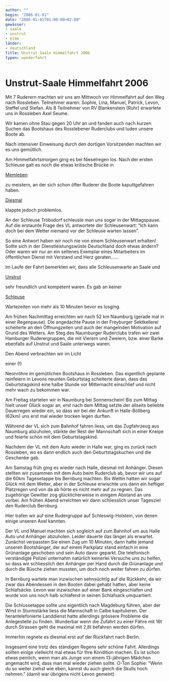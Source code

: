 ```yaml
---
author: ""
begin: "2006-01-01"
date: "2006-01-01T01:00:00+02:00"
gewässer:
- saale
- unstrut
- elbe
länder:
- deutschland
title: Unstrut Saale Himmelfahrt 2006
typen: wanderfahrt
---
```


# Unstrut-Saale Himmelfahrt 2006


Mit 7 Ruderern machten wir uns am Mittwoch vor Himmelfahrt auf den Weg nach Rossleben. Teilnehmer waren: Sophie, Lina, Manuel, Patrick, Levon, Steffel und Stefan. Als 8 Teilnehmer von RV Blankenstein (Ruhr) erwartete uns in Rossleben Axel Seume.

Wir kamen ohne Stau gegen 20 Uhr an und fanden auch nach kurzen Suchen das Bootshaus des Rosslebener Ruderclubs und luden unsere Boote ab.

Nach intensiver Einweisung durch den dortigen Vorsitzenden machten wir es uns gemütlich.

Am Himmelfahrtsmorgen ging es bei Nieselregen los. Nach der ersten Schleuse galt es noch die etwas kritische Brücke in

[Memleben](/berichte/2006/memleben1)

zu meistern, an der sich schon öfter Ruderer die Boote kaputtgefahren haben.

[Diesmal](/berichte/2006/memleben2)

klappte jedoch problemlos.

An der Schleuse Tröbsdorf schleuste man uns sogar in der Mittagspause. Auf die erstaunte Frage des VL antwortete der Schleusenwart: “Ich kann doch bei dem Wetter niemand vor der Schleuse warten lassen”.

So eine Antwort haben wir noch nie von einem Schleusenwart erhalten! Sollte sich in der Dienstleistungswüste Deutschland doch etwas ändern? Oder waren wir nur an ein seltenes Exemplar eines Mitarbeiters im öffentlichen Dienst mit Verstand und Herz geraten......

Im Laufe der Fahrt bemerkten wir, dass alle Schleusenwarte an Saale und

[Unstrut](/berichte/2006/unstrut_schleuse06)

sehr freundlich und kompetent waren. Es gab an keiner

[Schleuse](/berichte/2006/unstrut_saale06-2)

Wartezeiten von mehr als 10 Minuten bevor es losging.

Am frühen Nachmittag erreichten wir nach 52 km Naumburg (gerade mal in einer Regenpause). Die angedachte Pause in der Freyburger Sektkellerei scheiterte an den Öffnungzeiten und auch der mangelnden Motivation auf Grund des Wetters. Am Steg des Naumburger Ruderclubs trafen wir zwei Hamburger Ruderergruppen, die mit Vierern und Zweiern, bzw. einer Barke ebenfalls auf Unstrut und Saale unterwegs waren.

Den Abend verbrachten wir im Licht

einer (!)

Neonröhre im gemütlichen Bootshaus in Rossleben. Das eigentlich geplante reinfeiern in Levons neunten Geburtstag scheiterte daran, dass das Geburtstagskind eine halbe Stunde vor Mitternacht einschlief und nicht mehr wach zu bekommen war.

Am Freitag starteten wir in Naumburg bei Sonnenschein! Bis zum Mittag hielt unser Glück sogar an, erst nach dem Mittag setzte der allseits beliebte Dauerregen wieder ein, so dass wir bei der Ankunft in Halle-Böllberg (62km) uns erst mal wieder trocken legen durften.

Während der VL sich zum Bahnhof fahren liess, um das Zugfahrzeug aus Naumburg abzuholen, stärkte der Rest der Mannschaft sich in einer Kneipe und feierte schon mit dem Geburtstagskind.

Nachdem der VL mit dem Auto wieder in Halle war, ging es zurück nach Rossleben, wo es dann endlich auch den Geburtstagskuchen und die Geschenke gab.

Am Samstag früh ging es wieder nach Halle, diesmal mit Anhänger. Diesen stellten wir zusammen mit dem Auto beim Ruderclub ab, bevor wir uns auf die 60km Tagesetappe bis Bernburg machten. Bis Wettin hatten wir sogar Glück mit dem Wetter, aber in der Schleuse erwischte uns dann ein heftiger Platzregen und von da ab hörte es nicht mehr auf zu regnen. Das zugehörige Gewitter zog glücklicherweise in einigem Abstand an uns vorbei. Am frühen Abend erreichten wir dann schliesslich unser Tagesziel den Ruderclub Bernburg.

Hier trafen wir auf eine Rudergruppe auf Schleswig-Holstein, von denen einige unseren Axel kannten.

Der VL und Manuel machten sich sogleich auf zum Bahnhof um aus Halle Auto und Anhänger abzuholen. Leider dauerte das länger als erwartet. Zunächst verpassten Sie einen Zug um 10 Minuten, dann hatte jemand unseren Bootshänger, der auf einem Parkplatz stand einfach in eine Grünanlage geschoben und sein Auto davor geparkt. Die telefonisch verständigte Polizei unternahm natürlich keinerlei Versuche uns zu helfen, so dass wir schliesslich den Anhänger per Hand durch die Grünanlage und durch die Büsche ziehen mussten, um doch noch weiter fahren zu dürfen.

In Bernburg wartete man inzwischen sehnsüchtig auf die Rückkehr, da wir zwar das Abendessen in den Booten dabei gehabt hatten, aber keine Schlafsäcke. Levon war inzwischen auf einer Bank eingeschlafen und wurde von uns noch halb schlafend in seinen Schlafsack umquartiert.

Die Schlussetappe sollte uns eigentlich nach Magdeburg führen, aber der Wind in Sturmstärke liess die Mannschaft in Calbe kapitulieren. Der herantelefonierte Landdienst hatte allerdings grössere Probleme die Anlegestelle zu finden. Wunderbar wenn die Zufahrt zu einer Fähre mit 16t durch Strassen geht die maximal mit 2,8t befahren werden dürfen.

Immerhin regnete es diesmal erst auf der Rückfahrt nach Berlin.

Insgesamt eine trotz des ständigen Regens sehr schöne Fahrt. Allerdings sollten einige vielleicht mal etwas für Ihre Kondition machen. Es ist schon etwas peinlich, wenn man als Junge von einem 13-jährigen Mädchen angemacht wird, dass man mal wieder ziehen sollte. O-Ton Sophie: “Wenn du so weiter ziehst wie eben, kannst du auch gleich die Skulls hoch nehmen.” (damit war übrigens nicht Levon gemeint)
